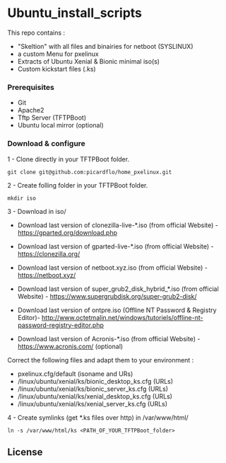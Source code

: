 # Ubuntu_install_scripts

This repo contains :

- "Skeltion" with all files and binairies for netboot (SYSLINUX)
- a custom Menu for pxelinux
- Extracts of Ubuntu Xenial & Bionic minimal iso(s)
- Custom kickstart files (.ks)

### Prerequisites

* Git
* Apache2
* Tftp Server (TFTPBoot)
* Ubuntu local mirror (optional)

### Download & configure

1 - Clone directly in your TFTPBoot folder.

```
git clone git@github.com:picardflo/home_pxelinux.git
```
2 - Create folling folder in your TFTPBoot folder.
```
mkdir iso
```
3 - Download in iso/

- Download last version of clonezilla-live-*.iso (from official Website) - https://gparted.org/download.php
- Download last version of gparted-live-*.iso (from official Website)  - https://clonezilla.org/
- Download last version of netboot.xyz.iso (from official Website) - https://netboot.xyz/
- Download last version of super_grub2_disk_hybrid_*.iso (from official Website) - https://www.supergrubdisk.org/super-grub2-disk/
- Download last version of  ontpre.iso (Offline NT Password & Registry Editor)- http://www.octetmalin.net/windows/tutoriels/offline-nt-password-registry-editor.php

- Download last version of Acronis-*.iso (from official Website) - https://www.acronis.com/ (optional)

Correct the following files and adapt them to your environment :
- pxelinux.cfg/default (isoname and URs)
- /linux/ubuntu/xenial/ks/bionic_desktop_ks.cfg (URLs)
- /linux/ubuntu/xenial/ks/bionic_server_ks.cfg (URLs)
- /linux/ubuntu/xenial/ks/xenial_desktop_ks.cfg (URLs)
- /linux/ubuntu/xenial/ks/xenial_server_ks.cfg (URLs)


4 - Create symlinks (get *.ks files over http) in /var/www/html/

```
ln -s /var/www/html/ks <PATH_OF_YOUR_TFTPBoot_folder>
```

## License
